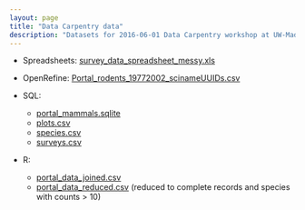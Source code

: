 ```yaml
---
layout: page
title: "Data Carpentry data"
description: "Datasets for 2016-06-01 Data Carpentry workshop at UW-Madison"
---
```


- Spreadsheets: [survey_data_spreadsheet_messy.xls](survey_data_spreadsheet_messy.xls)

- OpenRefine: [Portal_rodents_19772002_scinameUUIDs.csv](Portal_rodents_19772002_scinameUUIDs.csv)

- SQL:
  - [portal_mammals.sqlite](portal_mammals.sqlite)
  - [plots.csv](plots.csv)
  - [species.csv](species.csv)
  - [surveys.csv](surveys.csv)

- R:
  - [portal_data_joined.csv](portal_data_joined.csv)
  - [portal_data_reduced.csv](portal_data_reduced.csv)
    (reduced to complete records and species with counts > 10)
